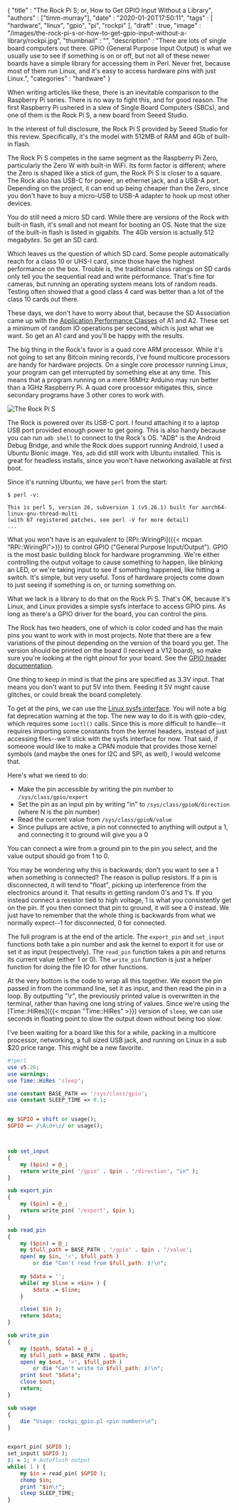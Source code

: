 
  {
    "title"       : "The Rock Pi S; or, How to Get GPIO Input Without a Library",
    "authors"     : ["timm-murray"],
    "date"        : "2020-01-20T17:50:11",
    "tags"        : [ "hardware", "linux", "gpio", "pi", "rockpi" ],
    "draft"       : true,
    "image"       : "/images/the-rock-pi-s-or-how-to-get-gpio-input-without-a-library/rockpi.jpg",
    "thumbnail"   : "",
    "description" : "There are lots of single board computers out there. GPIO (General Purpose Input Output) is what we usually use to see if something is on or off, but not all of these newer boards have a simple library for accessing them in Perl. Never fret, because most of them run Linux, and it's easy to access hardware pins with just Linux.",
    "categories"  : "hardware"
  }

When writing articles like these, there is an inevitable comparison to the 
Raspberry Pi series. There is no way to fight this, 
and for good reason. The first Raspberry Pi ushered in a slew of Single 
Board Computers (SBCs), and one of them is the Rock Pi S, a new board from Seeed 
Studio.

In the interest of full disclosure, the Rock Pi S provided by Seeed 
Studio for this review. Specifically, it's the model with 512MB of RAM and 
4Gb of built-in flash.

The Rock Pi S competes in the same segment as the Raspberry Pi Zero, particularly the Zero W 
with built-in WiFi. Its form factor is different; where the Zero is 
shaped like a stick of gum, the Rock Pi S is closer to a square. The Rock 
also has USB-C for power, an ethernet jack, and a USB-A port. Depending on the 
project, it can end up being cheaper than the Zero, since you don't have to 
buy a micro-USB to USB-A adapter to hook up most other devices.

You do still need a micro SD card. While there are versions of the Rock with 
built-in flash, it's small and not meant for booting an OS. Note that the size of the built-in flash
is listed in giga*bits*. The 4Gb version is actually 512 mega*bytes*. So get an 
SD card.

Which leaves us the question of which SD card. Some people automatically 
reach for a class 10 or UHS-I card, since those have the highest performance on 
the box. Trouble is, the traditional class ratings on SD cards only tell you 
the sequential read and write performance. That's fine for cameras, but 
running an operating system means lots of random reads. Testing often showed 
that a good class 4 card was better than a lot of the class 10 cards out there.

These days, we don't have to worry about that, because the SD Association 
came up with the [Application Performance Classes](https://www.sdcard.org/developers/overview/application/index.html)
of A1 and A2. These set a minimum of random IO operations per second, which 
is just what we want. So get an A1 card and you'll be happy with the results.

The big thing in the Rock's favor is a quad core ARM processor. While it's not 
going to set any Bitcoin mining records, I've found multicore 
processors are handy for hardware projects. On a single core processor running 
Linux, your program can get interrupted by something else at any time. This 
means that a program running on a mere 16MHz Arduino may run better than a 
1GHz Raspberry Pi. A quad core processor mitigates this, since secondary 
programs have 3 other cores to work with.

![The Rock Pi S](/images/the-rock-pi-s-or-how-to-get-gpio-input-without-a-library/rockpi2.jpg)

The Rock is powered over its USB-C port. I found attaching it to a 
laptop USB port provided enough power to get going. This is also handy because 
you can run `adb shell` to connect to the Rock's OS. "ADB" is the 
Android Debug Bridge, and while the Rock does support running Android, I used 
a Ubuntu Bionic image. Yes, `adb` did still work with Ubuntu installed. This is great for 
headless installs, since you won't have networking available at first boot.

Since it's running Ubuntu, we have `perl` from the start:

```
$ perl -v:

This is perl 5, version 26, subversion 1 (v5.26.1) built for aarch64-linux-gnu-thread-multi
(with 67 registered patches, see perl -V for more detail)
...
```

What you won't have is an equivalent to [RPi::WiringPi]({{< mcpan "RPi::WiringPi">}})
to control GPIO ("General Purpose Input/Output"). GPIO is the most basic 
building block for hardware programming. We're either controlling the output 
voltage to cause something to happen, like blinking an LED, or we're taking 
input to see if something happened, like hitting a switch. It's simple, but 
very useful. Tons of hardware projects come down to just seeing if something 
is on, or turning something on.

What we lack is a library to do that on the Rock Pi S. That's OK, because it's 
Linux, and Linux provides a simple sysfs interface to access GPIO pins. As long 
as there's a GPIO driver for the board, you can control the pins.

The Rock has two headers, one of which is color coded and has the main pins you want to work with in most projects. Note 
that there are a few variations of the pinout depending on the version of 
the board you get. The version should be printed on the board (I received a 
V12 board), so make sure you're looking at the right pinout for your board. 
See the [GPIO header documentation](https://wiki.radxa.com/RockpiS/hardware/rockpiS#gpio).

One thing to keep in mind is that the pins are specified as 3.3V input. That means you don't want to put 5V 
into them. Feeding it 5V might cause glitches, or could break the board 
completely.

To get at the pins, we can use the [Linux sysfs interface](https://www.kernel.org/doc/html/latest/admin-guide/gpio/sysfs.html).
You will note a big fat deprecation warning at the top. The new way to do it 
is with gpio-cdev, which requires some `ioctl()` calls. Since this is 
more difficult to handle--it requires importing some constants from the 
kernel headers, instead of just accessing files--we'll stick with the sysfs 
interface for now. That said, if someone would like to make a CPAN module 
that provides those kernel symbols (and maybe the ones for I2C and SPI, as 
well), I would welcome that.

Here's what we need to do:

* Make the pin accessible by writing the pin number to `/sys/class/gpio/export`
* Set the pin as an input pin by writing "in" to `/sys/class/gpioN/direction` (where N is the pin number)
* Read the current value from `/sys/class/gpioN/value`
* Since pullups are active, a pin not connected to anything will output a 1, and connecting it to ground will give you a 0

You can connect a wire from a ground pin to the pin you select, and the value 
output should go from 1 to 0.

You may be wondering why this is backwards; don't you want to see a 1 when 
something is connected? The reason is pullup resistors. If a pin is 
disconnected, it will tend to "float", picking up interference from the 
electronics around it. That results in getting random 0's and 1's. If you 
instead connect a resistor tied to high voltage, 1 is what you consistently get 
on the pin.
If you then connect that pin to ground, it will see a 0 instead. We 
just have to remember that the whole thing is backwards from what we normally 
expect--1 for disconnected, 0 for connected.

The full program is at the end of the article. The `export_pin` and `set_input` 
functions both take a pin number and ask the kernel to export it for 
use or set it as input (respectively).  The `read_pin` function takes a pin 
and returns its current value (either 1 or 0). The `write_pin` function is 
just a helper function for doing the file IO for other functions. 

At the very bottom is the code to wrap all this together. We export the pin
passed in from the command line, set it as input, and then read the pin in a 
loop. By outputting "\r", the previously printed value is overwritten in the 
terminal, rather than having one long string of values. Since we're using 
the [Time::HiRes]({{< mcpan "Time::HiRes" >}}) version of `sleep`, we can use 
seconds in floating point to slow the output down without being too slow.

I've been waiting for a board like this for a while, packing in a multicore 
processor, networking, a full sized USB jack, and running on Linux in a sub $20 
price range. This might be a new favorite.

```perl
#!perl
use v5.26;
use warnings;
use Time::HiRes 'sleep';

use constant BASE_PATH => '/sys/class/gpio';
use constant SLEEP_TIME => 0.1;


my $GPIO = shift or usage();
$GPIO =~ /\A\d+\z/ or usage();



sub set_input
{
    my ($pin) = @_;
    return write_pin( '/gpio' . $pin . '/direction', "in" );
}

sub export_pin
{
    my ($pin) = @_;
    return write_pin( '/export', $pin );
}

sub read_pin
{
    my ($pin) = @_;
    my $full_path = BASE_PATH . '/gpio' . $pin . '/value';
    open( my $in, '<', $full_path )
        or die "Can't read from $full_path: $!\n";
    
    my $data = '';
    while( my $line = <$in> ) {
        $data .= $line;
    }

    close( $in );
    return $data;
}

sub write_pin
{
    my ($path, $data) = @_;
    my $full_path = BASE_PATH . $path;
    open( my $out, '>', $full_path )
        or die "Can't write to $full_path: $!\n";
    print $out "$data";
    close $out;
    return;
}

sub usage
{
    die "Usage: rockpi_gpio.pl <pin number>\n";
}


export_pin( $GPIO );
set_input( $GPIO );
$| = 1; # Autoflush output
while( 1 ) {
    my $in = read_pin( $GPIO );
    chomp $in;
    print "$in\r";
    sleep SLEEP_TIME;
}
```
